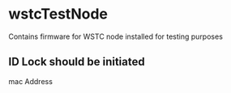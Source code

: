 # wstcTestNode
Contains firmware for WSTC node installed for testing purposes

## ID Lock should be initiated 
mac Address 
